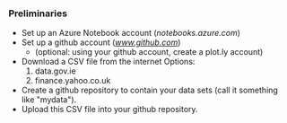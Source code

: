 ### Preliminaries

* Set up an Azure Notebook account (*notebooks.azure.com*)
* Set up a github account (*www.github.com*)
    * (optional: using your github account, create a plot.ly account)
* Download a CSV file from the internet
    Options:
    1. data.gov.ie
    2. finance.yahoo.co.uk
* Create a github repository to contain your data sets (call it something like "mydata").
* Upload this CSV file into your github repository.
